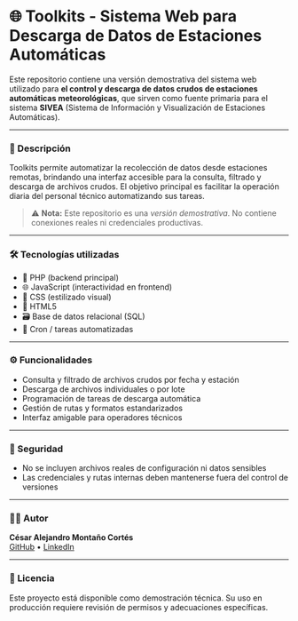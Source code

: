 # 🌐 Toolkits - Sistema Web para Descarga de Datos de Estaciones Automáticas

Este repositorio contiene una versión demostrativa del sistema web utilizado para **el control y descarga de datos crudos de estaciones automáticas meteorológicas**, que sirven como fuente primaria para el sistema **SIVEA** (Sistema de Información y Visualización de Estaciones Automáticas).

---

### 📌 Descripción

Toolkits permite automatizar la recolección de datos desde estaciones remotas, brindando una interfaz accesible para la consulta, filtrado y descarga de archivos crudos. El objetivo principal es facilitar la operación diaria del personal técnico automatizando sus tareas.

> ⚠️ **Nota:** Este repositorio es una _versión demostrativa_. No contiene conexiones reales ni credenciales productivas.

---

### 🛠️ Tecnologías utilizadas

- 🐘 PHP (backend principal)
- 🌐 JavaScript (interactividad en frontend)
- 🎨 CSS (estilizado visual)
- 📄 HTML5
- 🗃️ Base de datos relacional (SQL)
- 🧰 Cron / tareas automatizadas

---

### ⚙️ Funcionalidades

- Consulta y filtrado de archivos crudos por fecha y estación
- Descarga de archivos individuales o por lote
- Programación de tareas de descarga automática
- Gestión de rutas y formatos estandarizados
- Interfaz amigable para operadores técnicos

---

### 🔐 Seguridad

- No se incluyen archivos reales de configuración ni datos sensibles
- Las credenciales y rutas internas deben mantenerse fuera del control de versiones

---

### 👨‍💻 Autor

**César Alejandro Montaño Cortés**  
[GitHub](https://github.com/CesarMc96) • [LinkedIn](https://www.linkedin.com/in/cesaralejandromontanocortes)

---

### 📝 Licencia

Este proyecto está disponible como demostración técnica. Su uso en producción requiere revisión de permisos y adecuaciones específicas.
